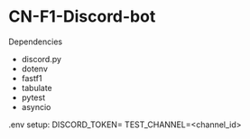 # CN-F1-Discord-bot

Dependencies
- discord.py
- dotenv
- fastf1
- tabulate
- pytest
- asyncio

.env setup:
DISCORD_TOKEN=<token>
TEST_CHANNEL=<channel_id>
